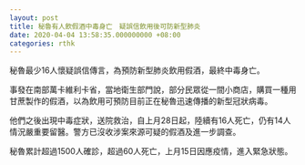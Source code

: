 ```yaml
---
layout: post
title: 秘魯有人飲假酒中毒身亡　疑誤信飲用後可防新型肺炎
date: 2020-04-04 13:58:35.000000000 +08:00
categories: rthk
---
```


秘魯最少16人懷疑誤信傳言，為預防新型肺炎飲用假酒，最終中毒身亡。

事發在南部萬卡維利卡省，當地衛生部門說，部分民眾從一間小商店，購買一種用甘蔗製作的假酒，以為飲用可預防目前正在秘魯迅速傳播的新型冠狀病毒。

他們之後出現中毒症狀，送院救治，自上月28日起，陸續有16人死亡，仍有14人情況嚴重要留醫。警方已沒收涉案來源可疑的假酒及進一步調查。

秘魯累計超過1500人確診，超過60人死亡，上月15日因應疫情，進入緊急狀態。
